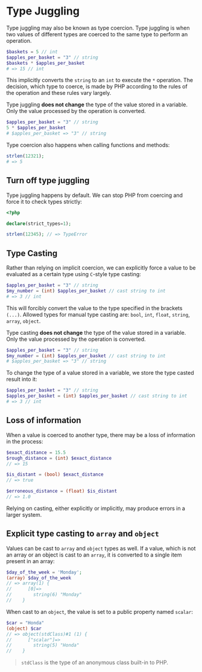 # Type Juggling

Type juggling may also be known as type coercion. Type juggling is when two values of different types are coerced to the same type to perform an operation.

```php
$baskets = 5 // int
$apples_per_basket = "3" // string
$baskets * $apples_per_basket
# => 15 // int
```

This implicitly converts the `string` to an `int` to execute the `*` operation. The decision, which type to coerce, is made by PHP according to the rules of the operation and these rules vary largely.

Type juggling **does not change** the type of the value stored in a variable. Only the value processed by the operation is converted.

```php
$apples_per_basket = "3" // string
5 * $apples_per_basket
# $apples_per_basket => "3" // string
```

Type coercion also happens when calling functions and methods:

```php
strlen(12321);
# => 5
```

## Turn off type juggling

Type juggling happens by default. We can stop PHP from coercing and force it to check types strictly:

```php
<?php

declare(strict_types=1);

strlen(12345); // => TypeError
```

## Type Casting

Rather than relying on implicit coercion, we can explicitly force a value to be evaluated as a certain type using `C`-style type casting:

```php
$apples_per_basket = "3" // string
$my_number = (int) $apples_per_basket // cast string to int
# => 3 // int
```

This will forcibly convert the value to the type specified in the brackets `(...)`. Allowed types for manual type casting are: `bool`, `int`, `float`, `string`, `array`, `object`.

Type casting **does not change** the type of the value stored in a variable. Only the value processed by the operation is converted.

```php
$apples_per_basket = "3" // string
$my_number = (int) $apples_per_basket // cast string to int
# $apples_per_basket => "3" // string
```

To change the type of a value stored in a variable, we store the type casted result into it:

```php
$apples_per_basket = "3" // string
$apples_per_basket = (int) $apples_per_basket // cast string to int
# => 3 // int
```

## Loss of information

When a value is coerced to another type, there may be a loss of information in the process:

```php
$exact_distance = 15.5
$rough_distance = (int) $exact_distance
// => 15

$is_distant = (bool) $exact_distance
// => true

$erroneous_distance = (float) $is_distant
// => 1.0
```

Relying on casting, either explicitly or implicitly, may produce errors in a larger system.

## Explicit type casting to `array` and `object`

Values can be cast to `array` and `object` types as well. If a value, which is not an array or an object is cast to an `array`, it is converted to a single item present in an array:

```php
$day_of_the_week = 'Monday';
(array) $day_of_the_week
// => array(1) {
//      [0]=>
//        string(6) "Monday"
//    }
```

When cast to an `object`, the value is set to a public property named `scalar`:

```php
$car = "Honda"
(object) $car
// => object(stdClass)#1 (1) {
//      ["scalar"]=>
//        string(5) "Honda"
//    }
```

> `stdClass` is the type of an anonymous class built-in to PHP.
